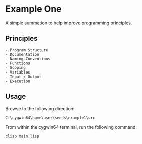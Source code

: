 
# Example One 

A simple summation to help improve programming principles. 

## Principles 

    - Program Structure 
    - Documentation
    - Naming Conventions
    - Functions 
    - Scoping
    - Variables
    - Input / Output 
    - Execution
    

## Usage

Browse to the following direction: 

```
C:\cygwin64\home\user\seeds\example1\src
```

From within the cygwin64 terminal, run the following command: 

```
clisp main.lisp
```


